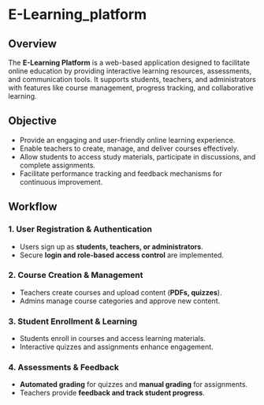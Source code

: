# E-Learning_platform

## Overview
The **E-Learning Platform** is a web-based application designed to facilitate online education by providing interactive learning resources, assessments, and communication tools. It supports students, teachers, and administrators with features like course management, progress tracking, and collaborative learning.

## Objective
- Provide an engaging and user-friendly online learning experience.
- Enable teachers to create, manage, and deliver courses effectively.
- Allow students to access study materials, participate in discussions, and complete assignments.
- Facilitate performance tracking and feedback mechanisms for continuous improvement.

## Workflow
### 1. User Registration & Authentication
- Users sign up as **students, teachers, or administrators**.
- Secure **login and role-based access control** are implemented.

### 2. Course Creation & Management
- Teachers create courses and upload content (**PDFs, quizzes**).
- Admins manage course categories and approve new content.

### 3. Student Enrollment & Learning
- Students enroll in courses and access learning materials.
- Interactive quizzes and assignments enhance engagement.

### 4. Assessments & Feedback
- **Automated grading** for quizzes and **manual grading** for assignments.
- Teachers provide **feedback and track student progress**.




